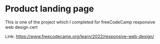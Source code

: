 # Product landing page

This is one of the project which I completed for freeCodeCamp responsive web design cert

Link: https://www.freecodecamp.org/learn/2022/responsive-web-design/